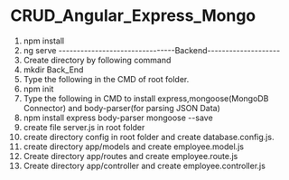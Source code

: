 # CRUD_Angular_Express_Mongo
1. npm install 
2. ng serve
--------------------------------Backend--------------------
1. Create directory by following command 
2. mkdir Back_End
3. Type the following in the CMD of root folder.
4. npm init
5. Type the following in CMD to install express,mongoose(MongoDB Connector) and body-parser(for parsing JSON Data)
6. npm install express body-parser mongoose --save
7. create file server.js in root folder
8. create directory config in root folder and create database.config.js.
9. create directory app/models and create employee.model.js
10. Create directory app/routes and create employee.route.js
11. Create directory app/controller and create employee.controller.js

